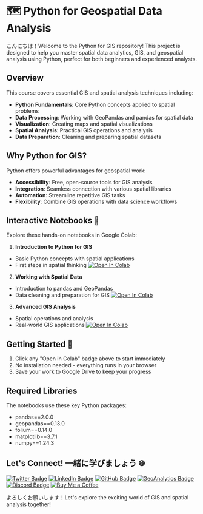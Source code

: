 # 🗺️ Python for Geospatial Data Analysis
こんにちは！Welcome to the Python for GIS repository! This project is designed to help you master spatial data analytics, GIS, and geospatial analysis using Python, perfect for both beginners and experienced analysts.

## Overview
This course covers essential GIS and spatial analysis techniques including:
- **Python Fundamentals**: Core Python concepts applied to spatial problems 
- **Data Processing**: Working with GeoPandas and pandas for spatial data
- **Visualization**: Creating maps and spatial visualizations
- **Spatial Analysis**: Practical GIS operations and analysis
- **Data Preparation**: Cleaning and preparing spatial datasets

## Why Python for GIS?
Python offers powerful advantages for geospatial work:
- **Accessibility**: Free, open-source tools for GIS analysis
- **Integration**: Seamless connection with various spatial libraries
- **Automation**: Streamline repetitive GIS tasks
- **Flexibility**: Combine GIS operations with data science workflows

## Interactive Notebooks 📓
Explore these hands-on notebooks in Google Colab:

1. **Introduction to Python for GIS**
  - Basic Python concepts with spatial applications
  - First steps in spatial thinking
  [![Open In Colab](https://colab.research.google.com/assets/colab-badge.svg)](https://colab.research.google.com/github/oechenique/python-gis-basics/blob/main/notebooks/01_Intro_To_Python_Gis.ipynb)

2. **Working with Spatial Data**
  - Introduction to pandas and GeoPandas
  - Data cleaning and preparation for GIS
  [![Open In Colab](https://colab.research.google.com/assets/colab-badge.svg)](https://colab.research.google.com/github/oechenique/python-gis-basics/blob/main/notebooks/02_Working_With_Data.ipynb)

3. **Advanced GIS Analysis**
  - Spatial operations and analysis
  - Real-world GIS applications
  [![Open In Colab](https://colab.research.google.com/assets/colab-badge.svg)](https://colab.research.google.com/github/oechenique/python-gis-basics/blob/main/notebooks/03_Intro_To_Geodata.ipynb)

## Getting Started 🚀
1. Click any "Open in Colab" badge above to start immediately
2. No installation needed - everything runs in your browser
3. Save your work to Google Drive to keep your progress

## Required Libraries
The notebooks use these key Python packages:
- pandas==2.0.0
- geopandas==0.13.0
- folium==0.14.0
- matplotlib==3.7.1
- numpy==1.24.3

## Let's Connect! 一緒に学びましょう 🌐

[![Twitter Badge](https://img.shields.io/badge/-@GastonEchenique-1DA1F2?style=flat&logo=x&logoColor=white&link=https://x.com/GastonEchenique)](https://x.com/GastonEchenique)
[![LinkedIn Badge](https://img.shields.io/badge/-Gastón_Echenique-0A66C2?style=flat&logo=Linkedin&logoColor=white&link=https://www.linkedin.com/in/gaston-echenique/)](https://www.linkedin.com/in/gaston-echenique/)
[![GitHub Badge](https://img.shields.io/badge/-oechenique-333?style=flat&logo=github&logoColor=white&link=https://github.com/oechenique)](https://github.com/oechenique)
[![GeoAnalytics Badge](https://img.shields.io/badge/-GeoAnalytics_Site-2ecc71?style=flat&logo=google-earth&logoColor=white&link=https://oechenique.github.io/geoanalytics/)](https://oechenique.github.io/geoanalytics/)
[![Discord Badge](https://img.shields.io/badge/-Gastón|ガストン-5865F2?style=flat&logo=discord&logoColor=white&link=https://discord.com/users/gastonechenique)](https://discord.com/users/gastonechenique)
[![Buy Me a Coffee](https://img.shields.io/badge/Buy%20Me%20a%20Coffee-FFDD00?style=flat&logo=buy-me-a-coffee&logoColor=black)](https://buymeacoffee.com/rhrqmdyaig)

よろしくお願いします！Let's explore the exciting world of GIS and spatial analysis together!
